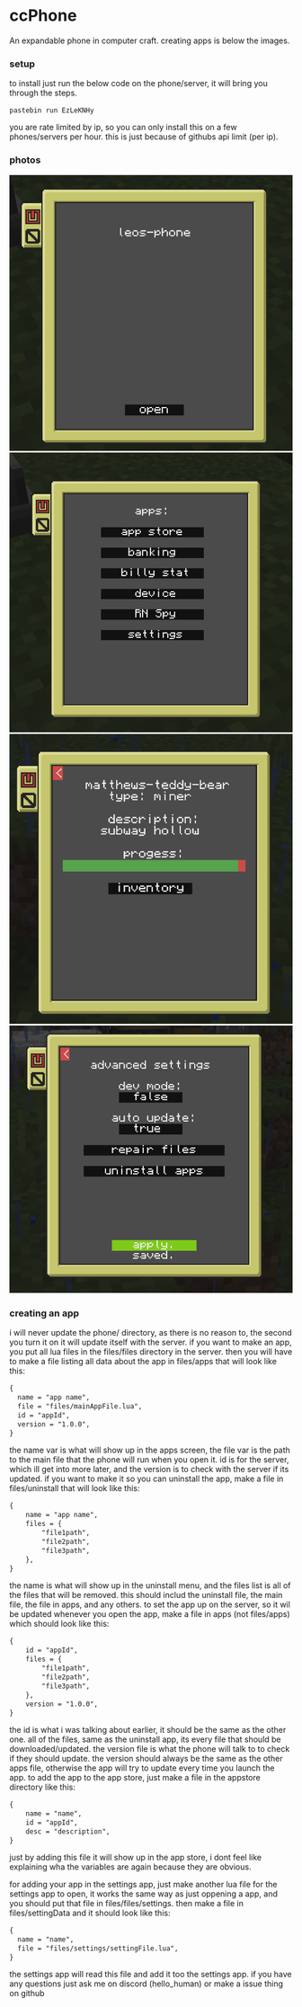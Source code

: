# ccPhone
An expandable phone in computer craft. creating apps is below the images.

### setup
to install just run the below code on the phone/server, it will bring you through the steps.
```
pastebin run EzLeKNHy
```
you are rate limited by ip, so you can only install this on a few phones/servers per hour. this is just because of githubs api limit (per ip).

### photos
![alt text](images/phone1.png)
![alt text](images/phone2.png)
![alt text](images/phone3.png)
![alt text](images/phone4.png)

### creating an app
i will never update the phone/ directory, as there is no reason to, the second you turn it on it will update itself with the server.
if you want to make an app, you put all lua files in the files/files directory in the server. then you will have to make a file listing all data about the app in files/apps that will look like this:
```
{
  name = "app name",
  file = "files/mainAppFile.lua",
  id = "appId",
  version = "1.0.0",
}
```
the name var is what will show up in the apps screen, the file var is the path to the main file that the phone will run when you open it. id is for the server, which ill get into more later, and the version is to check with the server if its updated.
if you want to make it so you can uninstall the app, make a file in files/uninstall that will look like this:
```
{
    name = "app name",
    files = {
        "file1path",
        "file2path",
        "file3path",
    },
}
```
the name is what will show up in the uninstall menu, and the files list is all of the files that will be removed. this should includ the uninstall file, the main file, the file in apps, and any others.
to set the app up on the server, so it wil be updated whenever you open the app, make a file in apps (not files/apps) which should look like this:
```
{
    id = "appId",
    files = {
        "file1path",
        "file2path",
        "file3path",
    },
    version = "1.0.0",
}
```
the id is what i was talking about earlier, it should be the same as the other one. all of the files, same as the uninstall app, its every file that should be downloaded/updated. the version file is what the phone will talk to to check if they should update. the version should always be the same as the other apps file, otherwise the app will try to update every time you launch the app.
to add the app to the app store, just make a file in the appstore directory like this:
```
{
    name = "name",
    id = "appId",
    desc = "description",
}
```
just by adding this file it will show up in the app store, i dont feel like explaining wha the variables are again because they are obvious.

for adding your app in the settings app, just make another lua file for the settings app to open, it works the same way as just oppening a app, and you should put that file in files/files/settings. then make a file in files/settingData and it should look like this:
```
{
  name = "name",
  file = "files/settings/settingFile.lua",
}
```
the settings app will read this file and add it too the settings app. if you have any questions just ask me on discord (hello_human) or make a issue thing on github
